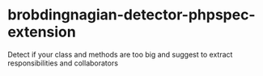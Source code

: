 # brobdingnagian-detector-phpspec-extension
Detect if your class and methods are too big and suggest to extract responsibilities and collaborators
